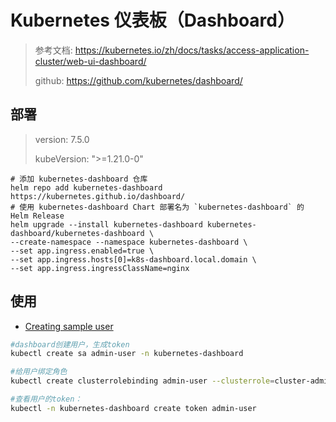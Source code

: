 # Kubernetes 仪表板（Dashboard）

> 参考文档: https://kubernetes.io/zh/docs/tasks/access-application-cluster/web-ui-dashboard/
>
> github: https://github.com/kubernetes/dashboard/


## 部署

> version: 7.5.0
> 
> kubeVersion: ">=1.21.0-0"

```shell
# 添加 kubernetes-dashboard 仓库
helm repo add kubernetes-dashboard https://kubernetes.github.io/dashboard/
# 使用 kubernetes-dashboard Chart 部署名为 `kubernetes-dashboard` 的 Helm Release
helm upgrade --install kubernetes-dashboard kubernetes-dashboard/kubernetes-dashboard \
--create-namespace --namespace kubernetes-dashboard \
--set app.ingress.enabled=true \
--set app.ingress.hosts[0]=k8s-dashboard.local.domain \
--set app.ingress.ingressClassName=nginx
```


## 使用

- [Creating sample user](https://github.com/kubernetes/dashboard/blob/master/docs/user/access-control/creating-sample-user.md)

```bash
#dashboard创建用户，生成token
kubectl create sa admin-user -n kubernetes-dashboard

#给用户绑定角色
kubectl create clusterrolebinding admin-user --clusterrole=cluster-admin --serviceaccount=kubernetes-dashboard:admin-user

#查看用户的token：
kubectl -n kubernetes-dashboard create token admin-user
```
